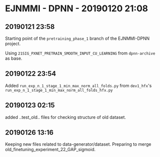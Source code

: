 # EJNMMI - DPNN - 20190120 21:08

## 20190121 23:58

Starting point of the `pretraining_phase_1` branch of the EJNMMI-DPNN project.

Using `21SIG_PXNET_PRETRAIN_SMOOTH_INPUT_CU_LEARNING` from `dpnn-archive` as base.

## 20190122 23:54

Added `run_exp_n_1_stage_1_min_max_norm_all_folds.py` from `dev1_hfx`'s `run_exp_n_1_stage_1_min_max_norm_all_folds_hfx.py`

## 20190123 02:15

added ..test_old.. files for checking structure of old dataset.

## 20190126 13:16
Keeping new files related to data-generator/dataset. Preparing to merge old_finetuning_experiment_22_GAP_sigmoid.

